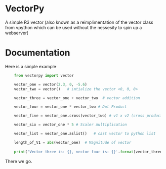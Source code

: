 # VectorPy
A simple R3 vector (also known as a reimplimentation of the vector class from vpython which can be used without the nessesity to spin up a webserver)

# Documentation
Here is a simple example
```python
    from vectorpy import vector

    vector_one = vector(2.3, 0, -5.6)
    vector_two = vector()   # intialize the vector <0, 0, 0>

    vector_three = vector_one + vector_two  # vector addition

    vector_four = vector_one * vector_two # Dot Product

    vector_five = vector_one.cross(vector_two) # v1 x v2 (cross product)

    vector_six = vector_one * 5 # Scaler multiplication

    vector_list = vector_one.aslist()   # cast vector to python list

    length_of_V1 = abs(vector_one)  # Magnitude of vector
    
    print('Vector three is: {}, vector four is: {}'.format(vector_three, vector_four))


```
There we go.
